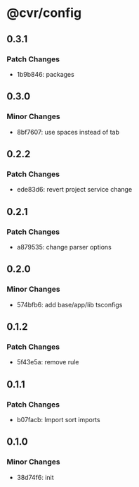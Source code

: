 # @cvr/config

## 0.3.1

### Patch Changes

- 1b9b846: packages

## 0.3.0

### Minor Changes

- 8bf7607: use spaces instead of tab

## 0.2.2

### Patch Changes

- ede83d6: revert project service change

## 0.2.1

### Patch Changes

- a879535: change parser options

## 0.2.0

### Minor Changes

- 574bfb6: add base/app/lib tsconfigs

## 0.1.2

### Patch Changes

- 5f43e5a: remove rule

## 0.1.1

### Patch Changes

- b07facb: Import sort imports

## 0.1.0

### Minor Changes

- 38d74f6: init
